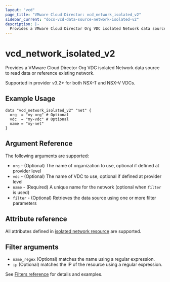 ```yaml
---
layout: "vcd"
page_title: "VMware Cloud Director: vcd_network_isolated_v2"
sidebar_current: "docs-vcd-data-source-network-isolated-v2"
description: |-
  Provides a VMware Cloud Director Org VDC isolated Network data source to read data or reference existing network.
---
```


# vcd\_network\_isolated\_v2

Provides a VMware Cloud Director Org VDC isolated Network data source to read data or reference existing network.

Supported in provider *v3.2+* for both NSX-T and NSX-V VDCs.

## Example Usage

```hcl
data "vcd_network_isolated_v2" "net" {
  org  = "my-org" # Optional
  vdc  = "my-vdc" # Optional
  name = "my-net"
}
```

## Argument Reference

The following arguments are supported:

* `org` - (Optional) The name of organization to use, optional if defined at provider level
* `vdc` - (Optional) The name of VDC to use, optional if defined at provider level
* `name` - (Required) A unique name for the network (optional when `filter` is used)
* `filter` - (Optional) Retrieves the data source using one or more filter parameters

## Attribute reference

All attributes defined in [isolated network resource](/providers/vmware/vcd/latest/docs/resources/network_isolated_v2#attribute-reference) are supported.

## Filter arguments

* `name_regex` (Optional) matches the name using a regular expression.
* `ip` (Optional) matches the IP of the resource using a regular expression.

See [Filters reference](/docs/providers/vcd/guides/data_source_filters.html) for details and examples.
